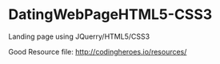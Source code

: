 # DatingWebPageHTML5-CSS3
Landing page using JQuerry/HTML5/CSS3

Good Resource file: 
http://codingheroes.io/resources/

